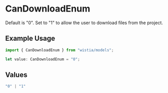 # CanDownloadEnum

Default is "0". Set to "1" to allow the user to download files from the project.

## Example Usage

```typescript
import { CanDownloadEnum } from "wistia/models";

let value: CanDownloadEnum = "0";
```

## Values

```typescript
"0" | "1"
```